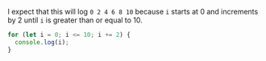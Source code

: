 I expect that this will log `0 2 4 6 8 10` because `i` starts at 0 and increments by 2 until `i` is greater than or equal to 10.

```js
for (let i = 0; i <= 10; i += 2) {
  console.log(i);
}
```

